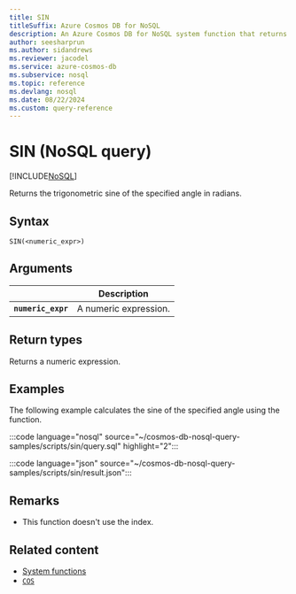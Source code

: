 ```yaml
---
title: SIN
titleSuffix: Azure Cosmos DB for NoSQL
description: An Azure Cosmos DB for NoSQL system function that returns the trigonometric sine of the specified angle.
author: seesharprun
ms.author: sidandrews
ms.reviewer: jacodel
ms.service: azure-cosmos-db
ms.subservice: nosql
ms.topic: reference
ms.devlang: nosql
ms.date: 08/22/2024
ms.custom: query-reference
---
```


# SIN (NoSQL query)

[!INCLUDE[NoSQL](../../includes/appliesto-nosql.md)]

Returns the trigonometric sine of the specified angle in radians.
  
## Syntax
  
```nosql
SIN(<numeric_expr>)  
```
  
## Arguments

| | Description |
| --- | --- |
| **`numeric_expr`** | A numeric expression. |

## Return types
  
Returns a numeric expression.  
  
## Examples
  
The following example calculates the sine of the specified angle using the function.
  
:::code language="nosql" source="~/cosmos-db-nosql-query-samples/scripts/sin/query.sql" highlight="2":::

:::code language="json" source="~/cosmos-db-nosql-query-samples/scripts/sin/result.json":::

## Remarks

- This function doesn't use the index.

## Related content

- [System functions](system-functions.yml)
- [`COS`](cos.md)
